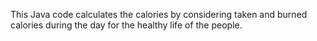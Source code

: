 This Java code calculates the calories by considering taken and burned calories during the day for the healthy life of the people.
